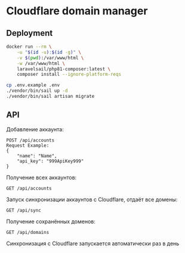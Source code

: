 # Cloudflare domain manager

## Deployment
```bash
docker run --rm \
    -u "$(id -u):$(id -g)" \
    -v $(pwd):/var/www/html \
    -w /var/www/html \
    laravelsail/php81-composer:latest \
    composer install --ignore-platform-reqs

cp .env.example .env
./vendor/bin/sail up -d
./vendor/bin/sail artisan migrate
```

## API

Добавление аккаунта:
```
POST /api/accounts
Request Example:
{
    "name": "Name",
    "api_key": "999ApiKey999"
}
```
Получение всех аккаунтов:
```
GET /api/accounts
```
Запуск синхронизации аккаунтов с Cloudflare, отдаёт все домены:
```
GET /api/sync
```

Получение сохранённых доменов:
```
GET /api/domains
```

Синхронизация с Cloudflare запускается автоматически раз в день

